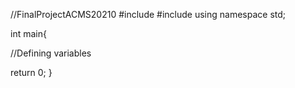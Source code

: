 //FinalProjectACMS20210
#include <iostream>
#include <string>
using namespace std;


int main{

//Defining variables


return 0;
}


